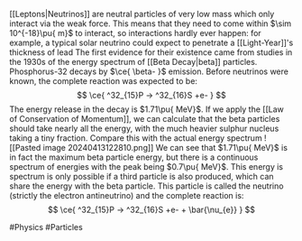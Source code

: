 [[Leptons|Neutrinos]] are neutral particles of very low mass which only interact via the weak force. This means that they need to come within $\sim 10^{-18}\pu{ m}$ to interact, so interactions hardly ever happen: for example, a typical solar neutrino could expect to penetrate a [[Light-Year]]'s thickness of lead
The first evidence for their existence came from studies in the 1930s of the energy spectrum of [[Beta Decay|beta]] particles. Phosphorus-32 decays by $\ce{ \beta- }$ emission. Before neutrinos were known, the complete reaction was expected to be:
$$
\ce{ ^32_{15}P -> ^32_{16}S +e- }
$$
The energy release in the decay is $1.71\pu{ MeV}$. If we apply the [[Law of Conservation of Momentum]], we can calculate that the beta particles should take nearly all the energy, with the much heavier sulphur nucleus taking a tiny fraction. Compare this with the actual energy spectrum
![[Pasted image 20240413122810.png]]
We can see that $1.71\pu{ MeV}$ is in fact the maximum beta particle energy, but there is a continuous spectrum of energies with the peak being $0.7\pu{ MeV}$. This energy is spectrum is only possible if a third particle is also produced, which can share the energy with the beta particle. This particle is called the neutrino (strictly the electron antineutrino) and the complete reaction is:
$$
\ce{ ^32_{15}P -> ^32_{16}S +e- + \bar{\nu_{e}} }
$$

#Physics #Particles 